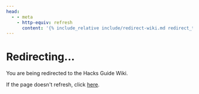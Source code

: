 ```yaml
---
head:
  - - meta
    - http-equiv: refresh
      content: '{% include_relative include/redirect-wiki.md redirect_to="https://wiki.hacks.guide/wiki/Wii:RSSMii" %}'
---
```


# Redirecting...

You are being redirected to the Hacks Guide Wiki.

If the page doesn't refresh, click [here](https://wiki.hacks.guide/wiki/Wii:RSSMii).
